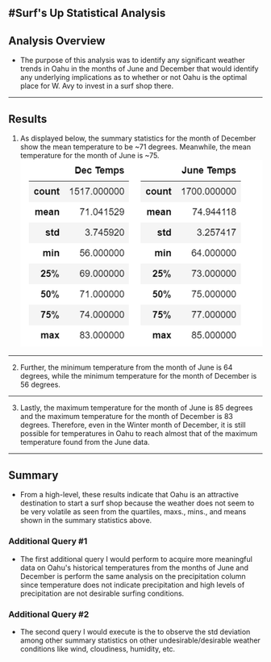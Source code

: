 #Surf's Up Statistical Analysis
---
## Analysis Overview
- The purpose of this analysis was to identify any significant weather trends in Oahu in the months of June and December that would identify any underlying implications as to whether or not Oahu is the optimal place for W. Avy to invest in a surf shop there.
---
## Results
1. As displayed below, the summary statistics for the month of December show the mean temperature to be ~71 degrees. Meanwhile, the mean temperature for the month of June is ~75. 
![](Images/temps.png)
---
2. Further, the minimum temperature from the month of June is 64 degrees, while the minimum temperature for the month of December is 56 degrees. 
---
3. Lastly, the maximum temperature for the month of June is 85 degrees and the maximum temperature for the month of December is 83 degrees. Therefore, even in the Winter month of December, it is still possible for temperatures in Oahu to reach almost that of the maximum temperature found from the June data. 
---
## Summary 
- From a high-level, these results indicate that Oahu is an attractive destination to start a surf shop because the weather does not seem to be very volatile as seen from the quartiles, maxs., mins., and means shown in the summary statistics above.
### Additional Query #1
- The first additional query I would perform to acquire more meaningful data on Oahu's historical temperatures from the months of June and December is perform the same analysis on the precipitation column since temperature does not indicate precipitation and high levels of precipitation are not desirable surfing conditions. 
### Additional Query #2
- The second query I would execute is the to observe the std deviation among other summary statistics on other undesirable/desirable weather conditions like wind, cloudiness, humidity, etc.

